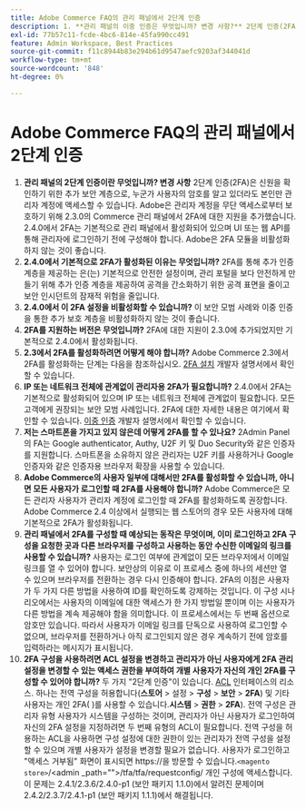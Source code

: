 ```yaml
---
title: Adobe Commerce FAQ의 관리 패널에서 2단계 인증
description: 1. **관리 패널의 이중 인증은 무엇입니까? 변경 사항?** 2단계 인증(2FA)은 추가 보안 레이어로 신원을 확인하므로, 다른 사람이 암호를 알고 있더라도 관리자 계정에만 액세스할 수 있습니다. Adobe은 관리자 계정을 무단 액세스로부터 보호하기 위해 2.3.0의 Commerce 관리 패널에서 2FA에 대한 지원을 추가했습니다. 2.4.0에서 2FA는 기본적으로 관리 패널에서 활성화되어 있으며 UI 또는 웹 API를 통해 관리자에 로그인하기 전에 구성해야 합니다. Adobe은 2FA 모듈을 비활성화하지 않는 것이 좋습니다.
exl-id: 77b57c11-fcde-4bc6-814e-45fa990cc491
feature: Admin Workspace, Best Practices
source-git-commit: f11c8944b83e294b61d9547aefc9203af344041d
workflow-type: tm+mt
source-wordcount: '848'
ht-degree: 0%

---
```


# Adobe Commerce FAQ의 관리 패널에서 2단계 인증

1. **관리 패널의 2단계 인증이란 무엇입니까? 변경 사항** 2단계 인증(2FA)은 신원을 확인하기 위한 추가 보안 계층으로, 누군가 사용자의 암호를 알고 있더라도 본인만 관리자 계정에 액세스할 수 있습니다. Adobe은 관리자 계정을 무단 액세스로부터 보호하기 위해 2.3.0의 Commerce 관리 패널에서 2FA에 대한 지원을 추가했습니다. 2.4.0에서 2FA는 기본적으로 관리 패널에서 활성화되어 있으며 UI 또는 웹 API를 통해 관리자에 로그인하기 전에 구성해야 합니다. Adobe은 2FA 모듈을 비활성화하지 않는 것이 좋습니다.
1. **2.4.0에서 기본적으로 2FA가 활성화된 이유는 무엇입니까?** 2FA를 통해 추가 인증 계층을 제공하는 은(는) 기본적으로 안전한 설정이며, 관리 포털을 보다 안전하게 만들기 위해 추가 인증 계층을 제공하여 공격을 간소화하기 위한 공격 표면을 줄이고 보안 인시던트의 잠재적 위험을 줄입니다.
1. **2.4.0에서 이 2FA 설정을 비활성화할 수 있습니까?** 이 보안 모범 사례와 이중 인증을 통한 추가 보호 계층을 비활성화하지 않는 것이 좋습니다.
1. **2FA를 지원하는 버전은 무엇입니까?** 2FA에 대한 지원이 2.3.0에 추가되었지만 기본적으로 2.4.0에서 활성화됩니다.
1. **2.3에서 2FA를 활성화하려면 어떻게 해야 합니까?** Adobe Commerce 2.3에서 2FA를 활성화하는 단계는 다음을 참조하십시오. [2FA 설치](https://devdocs.magento.com/guides/v2.3/security/two-factor-authentication.html#install-2fa) 개발자 설명서에서 확인할 수 있습니다.
1. **IP 또는 네트워크 전체에 관계없이 관리자용 2FA가 필요합니까?** 2.4.0에서 2FA는 기본적으로 활성화되어 있으며 IP 또는 네트워크 전체에 관계없이 필요합니다. 모든 고객에게 권장되는 보안 모범 사례입니다. 2FA에 대한 자세한 내용은 여기에서 확인할 수 있습니다. [이중 인증](https://devdocs.magento.com/guides/v2.4/security/two-factor-authentication.html) 개발자 설명서에서 확인할 수 있습니다.
1. **저는 스마트폰을 가지고 있지 않은데 어떻게 2FA를 할 수 있나요?** 2Admin Panel의 FA는 Google authenticator, Authy, U2F 키 및 Duo Security와 같은 인증자를 지원합니다. 스마트폰을 소유하지 않은 관리자는 U2F 키를 사용하거나 Google 인증자와 같은 인증자용 브라우저 확장을 사용할 수 있습니다.
1. **Adobe Commerce의 사용자 일부에 대해서만 2FA를 활성화할 수 있습니까, 아니면 모든 사용자가 로그인할 때 2FA를 사용해야 합니까?** Adobe Commerce은 모든 관리자 사용자가 관리자 계정에 로그인할 때 2FA를 활성화하도록 권장합니다. Adobe Commerce 2.4 이상에서 실행되는 웹 스토어의 경우 모든 사용자에 대해 기본적으로 2FA가 활성화됩니다.
1. **관리 패널에서 2FA를 구성할 때 예상되는 동작은 무엇이며, 이미 로그인하고 2FA 구성을 요청한 곳과 다른 브라우저를 구성하고 사용하는 동안 수신한 이메일의 링크를 사용할 수 있습니까?** 사용자는 로그인 여부에 관계없이 모든 브라우저에서 이메일 링크를 열 수 있어야 합니다. 보안상의 이유로 이 프로세스 중에 하나의 세션만 열 수 있으며 브라우저를 전환하는 경우 다시 인증해야 합니다. 2FA의 이점은 사용자가 두 가지 다른 방법을 사용하여 ID를 확인하도록 강제하는 것입니다. 이 구성 시나리오에서는 사용자의 이메일에 대한 액세스가 한 가지 방법일 뿐이며 이는 사용자가 다른 방법을 계속 제공해야 함을 의미합니다. 이 프로세스에서는 두 번째 옵션으로 암호만 있습니다. 따라서 사용자가 이메일 링크를 단독으로 사용하여 로그인할 수 없으며, 브라우저를 전환하거나 아직 로그인되지 않은 경우 계속하기 전에 암호를 입력하라는 메시지가 표시됩니다.
1. **2FA 구성을 사용하려면 ACL 설정을 변경하고 관리자가 아닌 사용자에게 2FA 관리 설정을 변경할 수 있는 액세스 권한을 부여하여 개별 사용자가 자신의 개인 2FA를 구성할 수 있어야 합니까?** 두 가지 &quot;2단계 인증&quot;이 있습니다. [ACL](https://devdocs.magento.com/guides/v2.4/ext-best-practices/tutorials/create-access-control-list-rule.html) 인터페이스의 리소스. 하나는 전역 구성을 허용합니다(**스토어** > 설정 > **구성** > **보안** > **2FA**) 및 기타 사용자는 개인 2FA( )를 사용할 수 있습니다.**시스템** > **권한** > **2FA**). 전역 구성은 관리자 유형 사용자가 시스템을 구성하는 것이며, 관리자가 아닌 사용자가 로그인하여 자신의 2FA 설정을 지정하려면 두 번째 유형의 ACL이 필요합니다. 전역 구성을 허용하는 ACL을 사용하면 구성 설정에 대한 권한이 있는 관리자가 전역 구성을 설정할 수 있으며 개별 사용자가 설정을 변경할 필요가 없습니다. 사용자가 로그인하고 &quot;액세스 거부됨&quot; 화면이 표시되면 https://을 방문할 수 있습니다.``<magento store>``/&lt;admin _path=&quot;&quot;>/tfa/tfa/requestconfig/ 개인 구성에 액세스합니다. 이 문제는 2.4.1/2.3.6/2.4.0-p1 (보안 패키지 1.1.0)에서 알려진 문제이며 2.4.2/2.3.7/2.4.1-p1 (보안 패키지 1.1.1)에서 해결됩니다.

